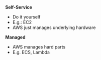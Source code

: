 **Self-Service**
- Do it yourself
- E.g.: EC2
- AWS just manages underlying hardware

**Managed**
- AWS manages hard parts
- E.g. ECS, Lambda